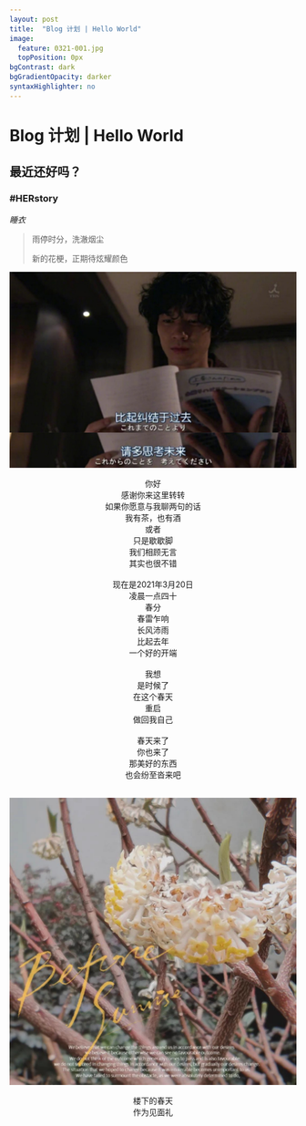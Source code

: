 ```yaml
---
layout: post
title:  "Blog 计划 | Hello World"
image:
  feature: 0321-001.jpg
  topPosition: 0px
bgContrast: dark
bgGradientOpacity: darker
syntaxHighlighter: no
---
```


# Blog 计划 | Hello World

## 最近还好吗？

### #HERstory

_睡衣_

> 雨停时分，洗澈烟尘
>
> 新的花梗，正期待炫耀颜色



![002](../assets/images/0321-001.jpg)


<center>你好</center>

<center>感谢你来这里转转</center>

<center>如果你愿意与我聊两句的话</center>

<center>我有茶，也有酒</center>

<center>或者</center>

<center>只是歇歇脚</center>

<center>我们相顾无言</center>

<center>其实也很不错</center>

<br>

<center>现在是2021年3月20日</center>

<center>凌晨一点四十</center>

<center>春分</center>

<center>春雷乍响</center>

<center>长风沛雨</center>

<center>比起去年</center>

<center>一个好的开端</center>

<br>

<center>我想</center>

<center>是时候了</center>

<center>在这个春天</center>

<center>重启</center>

<center>做回我自己</center>

<br>

<center>春天来了</center>

<center>你也来了</center>

<center>那美好的东西</center>

<center>也会纷至沓来吧</center>
<br>

![002](../assets/images/0321-002.jpg)

<center>楼下的春天</center>

<center>作为见面礼</center>
